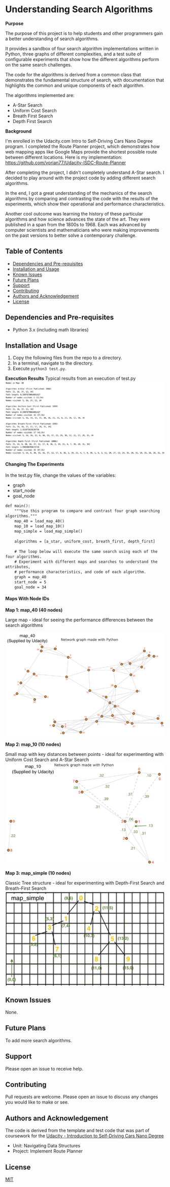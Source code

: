 # Understanding Search Algorithms
**Purpose**

The purpose of this project is to help students and other programmers gain a better understanding of search algorithms.

It provides a sandbox of four search algorithm implementations written in Python, three graphs of different complexities, and a test suite of configurable experiments that show how the different algorithms perform on the same search challenges.

The code for the algorithms is derived from a common class that demonstrates the fundamental structure of search, with documentation that highlights the common and unique components of each algorithm.

The algorithms implemented are:
* A-Star Search
* Uniform Cost Search
* Breath First Search
* Depth First Search

**Background**

I'm enrolled in the Udacity.com Intro to Self-Driving Cars Nano Degree program. I completed the Route Planner project, which demonstrates how web mapping apps like Google Maps provide the shortest possible route between different locations. Here is my implementation: https://github.com/vorian77/Udacity-ISDC-Route-Planner

After completing the project, I didn't completely understand A-Star search. I decided to play around with the project code by adding different search algorithms.

In the end, I got a great understanding of the mechanics of the search algorithms by comparing and contrasting the code with the results of the experiments, which show their operational and performance characteristics.

Another cool outcome was learning the history of these particular algorithms and how science advances the state of the art. They were published in a span from the 1800s to 1968. Each was advanced by computer scientists and mathematicians who were making improvements on the past versions to better solve a contemporary challenge.


## Table of Contents

* [Dependencies and Pre-requisites](#dependencies-and-pre-requisites)
* [Installation and Usage](#installation-and-usage)
* [Known Issues](#known-issues)
* [Future Plans](#future-plans)
* [Support](#support)
* [Contributing](#contributing)
* [Authors and Acknowledgement](#authors-and-acknowledgement)
* [License](#license)


## Dependencies and Pre-requisites
* Python 3.x (including math libraries)


## Installation and Usage

1. Copy the following files from the repo to a directory. 
2. In a terminal, navigate to the directory.
3. Execute `python3 test.py`.

**Execution Results**
Typical results from an execution of test.py
![Execution Report](execution_report.png)


#### Changing The Experiments
In the test.py file, change the values of the variables:
* graph
* start_node
* goal_node

```
def main():
    """Use this program to compare and contrast four graph searching algorithms."""
    map_40 = load_map_40()
    map_10 = load_map_10()
    map_simple = load_map_simple()

    algorithms = [a_star, uniform_cost, breath_first, depth_first]

    # The loop below will execute the same search using each of the four algorithms.
    # Experiment with different maps and searches to understand the attributes,
    # performance characteristics, and code of each algorithm.
    graph = map_40
    start_node = 5
    goal_node = 34
```


#### Maps With Node IDs
**Map 1: map_40 (40 nodes)**

Large map - ideal for seeing the performance differences between the search algorithms

![Map 1](map_40.png)

**Map 2: map_10 (10 nodes)**

Small map with key distances between points - ideal for experimenting with Uniform Cost Search and A-Star Search 
![Map 2](map_10.png)

**Map 3: map_simple (10 nodes)**

Classic Tree structure - ideal for experimenting with Depth-First Search and Breath-First Search 
![Map - Simple](map_simple.jpg)


## Known Issues

None.


## Future Plans

To add more search algorithms.


## Support

Please open an issue to receive help.


## Contributing

Pull requests are welcome. Please open an issue to discuss any changes you would like to make or see.


## Authors and Acknowledgement

The code is derived from the template and test code that was part of coursework for the [Udacity - Introduction to Self-Driving Cars Nano Degree](https://www.udacity.com/course/intro-to-self-driving-cars--nd113)

* Unit: Navigating Data Structures
* Project: Implement Route Planner


## License

[MIT](https://choosealicense.com/licenses/mit/)
